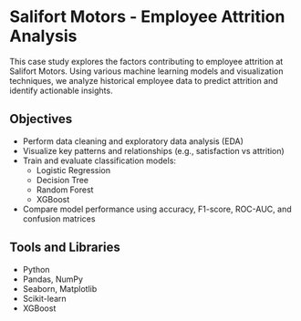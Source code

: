 #  Salifort Motors - Employee Attrition Analysis

This case study explores the factors contributing to employee attrition at Salifort Motors. Using various machine learning models and visualization techniques, we analyze historical employee data to predict attrition and identify actionable insights.

##  Objectives

- Perform data cleaning and exploratory data analysis (EDA)
- Visualize key patterns and relationships (e.g., satisfaction vs attrition)
- Train and evaluate classification models:
  - Logistic Regression
  - Decision Tree
  - Random Forest
  - XGBoost
- Compare model performance using accuracy, F1-score, ROC-AUC, and confusion matrices

##  Tools and Libraries

- Python
- Pandas, NumPy
- Seaborn, Matplotlib
- Scikit-learn
- XGBoost

